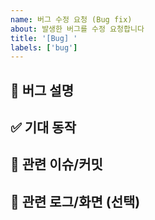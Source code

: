 ```yaml
---
name: 버그 수정 요청 (Bug fix)
about: 발생한 버그를 수정 요청합니다
title: '[Bug] '
labels: ['bug']
---
```


## 🐞 버그 설명
<!-- 어떤 문제가 발생했는지 명확하게 작성해주세요. -->

## ✅ 기대 동작
<!-- 정상 동작이 무엇인지 설명해주세요. -->

## 📎 관련 이슈/커밋
<!-- 관련된 기존 이슈나 커밋이 있다면 첨부 -->

## 🧩 관련 로그/화면 (선택)
<!-- 에러 메시지, 콘솔 로그, 스크린샷 등 -->
